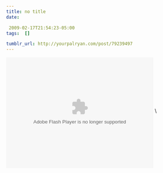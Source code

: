 ```yaml
---
title: no title
date:

 2009-02-17T21:54:23-05:00 
tags:  []

tumblr_url: http://yourpalryan.com/post/79239497
---
```

<object classid="clsid:d27cdb6e-ae6d-11cf-96b8-444553540000" codebase="http://download.macromedia.com/pub/shockwave/cabs/flash/swflash.cab#version=9,0,115,0" width="400" height="300" id="qikPlayer" align="middle">
<param name="allowScriptAccess" value="sameDomain"></param><param name="allowFullScreen" value="true"></param><param name="movie" value="http://qik.com/swfs/qikPlayer4.swf"></param><param name="quality" value="high"></param><param name="bgcolor" value="#333333"></param><param name="FlashVars" value="rssURL=http://qik.com/video/8d265988e295480291150748f13b5c56.rss&amp;autoPlay=false">
<embed src="http://qik.com/swfs/qikPlayer4.swf" quality="high" bgcolor="#333333" width="400" height="300" name="qikPlayer" align="middle" allowscriptaccess="sameDomain" allowfullscreen="true" type="application/x-shockwave-flash" pluginspage="http://www.macromedia.com/go/getflashplayer" flashvars="rssURL=http://qik.com/video/8d265988e295480291150748f13b5c56.rss&amp;autoPlay=false">
</embed>
</object>
\
